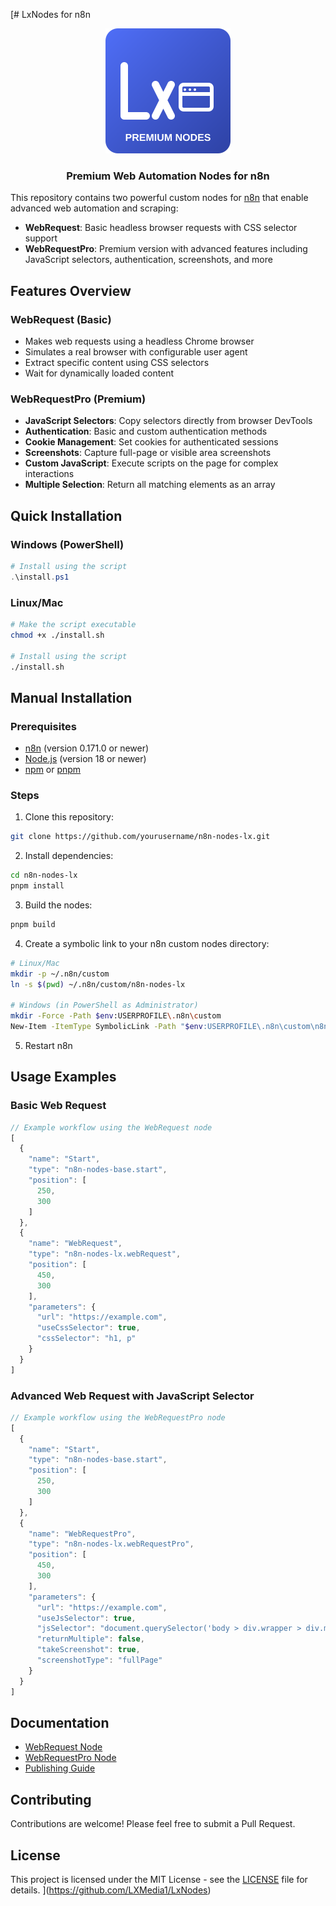 [# LxNodes for n8n

<div align="center">
  <img src="./logo.svg" alt="LxNodes Premium Web Automation Tools" width="200" />
  <h3>Premium Web Automation Nodes for n8n</h3>
</div>

This repository contains two powerful custom nodes for [n8n](https://n8n.io) that enable advanced web automation and scraping:

- **WebRequest**: Basic headless browser requests with CSS selector support
- **WebRequestPro**: Premium version with advanced features including JavaScript selectors, authentication, screenshots, and more

## Features Overview

### WebRequest (Basic)
- Makes web requests using a headless Chrome browser
- Simulates a real browser with configurable user agent
- Extract specific content using CSS selectors
- Wait for dynamically loaded content

### WebRequestPro (Premium)
- **JavaScript Selectors**: Copy selectors directly from browser DevTools
- **Authentication**: Basic and custom authentication methods
- **Cookie Management**: Set cookies for authenticated sessions
- **Screenshots**: Capture full-page or visible area screenshots
- **Custom JavaScript**: Execute scripts on the page for complex interactions
- **Multiple Selection**: Return all matching elements as an array

## Quick Installation

### Windows (PowerShell)
```powershell
# Install using the script
.\install.ps1
```

### Linux/Mac
```bash
# Make the script executable
chmod +x ./install.sh

# Install using the script
./install.sh
```

## Manual Installation

### Prerequisites
- [n8n](https://n8n.io/) (version 0.171.0 or newer)
- [Node.js](https://nodejs.org/en/) (version 18 or newer)
- [npm](https://www.npmjs.com/) or [pnpm](https://pnpm.io/)

### Steps
1. Clone this repository:
```bash
git clone https://github.com/yourusername/n8n-nodes-lx.git
```

2. Install dependencies:
```bash
cd n8n-nodes-lx
pnpm install
```

3. Build the nodes:
```bash
pnpm build
```

4. Create a symbolic link to your n8n custom nodes directory:
```bash
# Linux/Mac
mkdir -p ~/.n8n/custom
ln -s $(pwd) ~/.n8n/custom/n8n-nodes-lx

# Windows (in PowerShell as Administrator)
mkdir -Force -Path $env:USERPROFILE\.n8n\custom
New-Item -ItemType SymbolicLink -Path "$env:USERPROFILE\.n8n\custom\n8n-nodes-lx" -Target "$(pwd)"
```

5. Restart n8n

## Usage Examples

### Basic Web Request
```javascript
// Example workflow using the WebRequest node
[
  {
    "name": "Start",
    "type": "n8n-nodes-base.start",
    "position": [
      250,
      300
    ]
  },
  {
    "name": "WebRequest",
    "type": "n8n-nodes-lx.webRequest",
    "position": [
      450,
      300
    ],
    "parameters": {
      "url": "https://example.com",
      "useCssSelector": true,
      "cssSelector": "h1, p"
    }
  }
]
```

### Advanced Web Request with JavaScript Selector
```javascript
// Example workflow using the WebRequestPro node
[
  {
    "name": "Start",
    "type": "n8n-nodes-base.start",
    "position": [
      250,
      300
    ]
  },
  {
    "name": "WebRequestPro",
    "type": "n8n-nodes-lx.webRequestPro",
    "position": [
      450,
      300
    ],
    "parameters": {
      "url": "https://example.com",
      "useJsSelector": true,
      "jsSelector": "document.querySelector('body > div.wrapper > div.maincontainer')",
      "returnMultiple": false,
      "takeScreenshot": true,
      "screenshotType": "fullPage"
    }
  }
]
```

## Documentation

- [WebRequest Node](./docs/WebRequest.md)
- [WebRequestPro Node](./docs/WebRequestPro.md)
- [Publishing Guide](./docs/PUBLISHING.md)

## Contributing

Contributions are welcome! Please feel free to submit a Pull Request.

## License

This project is licensed under the MIT License - see the [LICENSE](LICENSE.md) file for details.
](https://github.com/LXMedia1/LxNodes)
